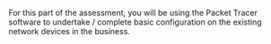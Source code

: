 For this part of the assessment, you will be using the Packet Tracer software to undertake / complete basic configuration on the existing network devices in the business.
